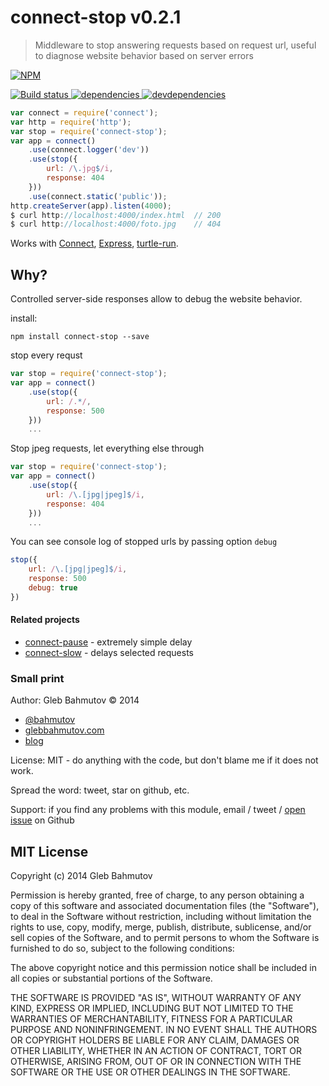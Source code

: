 # connect-stop v0.2.1

> Middleware to stop answering requests based on request url, useful to diagnose website behavior based on server errors

[![NPM][connect-stop-icon] ][connect-stop-url]

[![Build status][connect-stop-ci-image] ][connect-stop-ci-url]
[![dependencies][connect-stop-dependencies-image] ][connect-stop-dependencies-url]
[![devdependencies][connect-stop-devdependencies-image] ][connect-stop-devdependencies-url]

[connect-stop-icon]: https://nodei.co/npm/connect-stop.png?downloads=true
[connect-stop-url]: https://npmjs.org/package/connect-stop
[connect-stop-ci-image]: https://travis-ci.org/bahmutov/connect-stop.png?branch=master
[connect-stop-ci-url]: https://travis-ci.org/bahmutov/connect-stop
[connect-stop-dependencies-image]: https://david-dm.org/bahmutov/connect-stop.png
[connect-stop-dependencies-url]: https://david-dm.org/bahmutov/connect-stop
[connect-stop-devdependencies-image]: https://david-dm.org/bahmutov/connect-stop/dev-status.png
[connect-stop-devdependencies-url]: https://david-dm.org/bahmutov/connect-stop#info=devDependencies



```js
var connect = require('connect');
var http = require('http');
var stop = require('connect-stop');
var app = connect()
    .use(connect.logger('dev'))
    .use(stop({
        url: /\.jpg$/i,
        response: 404
    }))
    .use(connect.static('public'));
http.createServer(app).listen(4000);
$ curl http://localhost:4000/index.html  // 200
$ curl http://localhost:4000/foto.jpg    // 404
```

Works with [Connect](http://www.senchalabs.org/connect/),
[Express](http://expressjs.com/), [turtle-run](https://github.com/bahmutov/turtle-run). 



## Why?

Controlled server-side responses allow to debug the website behavior.

install:

```
npm install connect-stop --save
```

stop every requst

```js
var stop = require('connect-stop');
var app = connect()
    .use(stop({
        url: /.*/,
        response: 500
    }))
    ...
```
Stop jpeg requests, let everything else through

```js
var stop = require('connect-stop');
var app = connect()
    .use(stop({
        url: /\.[jpg|jpeg]$/i,
        response: 404
    }))
    ...
```

You can see console log of stopped urls by passing option `debug`

```js
stop({
    url: /\.[jpg|jpeg]$/i,
    response: 500
    debug: true
})
```

#### Related projects

* [connect-pause](https://github.com/flesler/connect-pause) - extremely simple delay
* [connect-slow](https://github.com/bahmutov/connect-slow) - delays selected requests



### Small print

Author: Gleb Bahmutov &copy; 2014

* [@bahmutov](https://twitter.com/bahmutov)
* [glebbahmutov.com](http://glebbahmutov.com)
* [blog](http://bahmutov.calepin.co/)

License: MIT - do anything with the code, but don't blame me if it does not work.

Spread the word: tweet, star on github, etc.

Support: if you find any problems with this module, email / tweet /
[open issue](https://github.com/bahmutov/connect-stop/issues) on Github



## MIT License

Copyright (c) 2014 Gleb Bahmutov

Permission is hereby granted, free of charge, to any person
obtaining a copy of this software and associated documentation
files (the "Software"), to deal in the Software without
restriction, including without limitation the rights to use,
copy, modify, merge, publish, distribute, sublicense, and/or sell
copies of the Software, and to permit persons to whom the
Software is furnished to do so, subject to the following
conditions:

The above copyright notice and this permission notice shall be
included in all copies or substantial portions of the Software.

THE SOFTWARE IS PROVIDED "AS IS", WITHOUT WARRANTY OF ANY KIND,
EXPRESS OR IMPLIED, INCLUDING BUT NOT LIMITED TO THE WARRANTIES
OF MERCHANTABILITY, FITNESS FOR A PARTICULAR PURPOSE AND
NONINFRINGEMENT. IN NO EVENT SHALL THE AUTHORS OR COPYRIGHT
HOLDERS BE LIABLE FOR ANY CLAIM, DAMAGES OR OTHER LIABILITY,
WHETHER IN AN ACTION OF CONTRACT, TORT OR OTHERWISE, ARISING
FROM, OUT OF OR IN CONNECTION WITH THE SOFTWARE OR THE USE OR
OTHER DEALINGS IN THE SOFTWARE.



